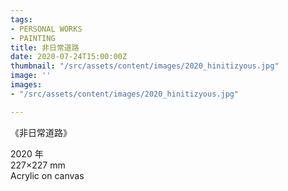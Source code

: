 ```yaml
---
tags:
- PERSONAL WORKS
- PAINTING
title: 非日常道路
date: 2020-07-24T15:00:00Z
thumbnail: "/src/assets/content/images/2020_hinitizyous.jpg"
image: ''
images:
- "/src/assets/content/images/2020_hinitizyous.jpg"

---
```

《非日常道路》

2020 年  
227×227 mm  
Acrylic on canvas